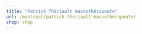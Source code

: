 ```yaml
---
title: "Patrick Thériault massothérapeute"
url: /montreal/patrick-theriault-massotherapeute/
shop: shop
---
```

